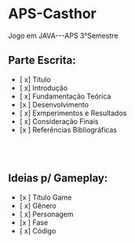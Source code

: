 # APS-Casthor
 Jogo em JAVA---APS 3°Semestre

## <h2>Parte Escrita:</h2>
 - [ x] Título</br>
 - [ x] Introdução</br>
 - [ x] Fundamentação Teórica</br>
 - [x ] Desenvolvimento</br>
 - [ x] Exmperimentos e Resultados</br>
 - [ x] Consideração Finais</br>
 - [x ] Referências Bibliográficas</br>
</br>
</br>

## <h2>Ideias p/ Gameplay:</h2>
 - [x ] Título Game</br>
 - [ x] Gênero</br>
 - [ x] Personagem</br>
 - [x ] Fase</br>
 - [ x] Código</br>
</br>
</br>
</br>
